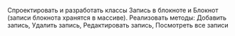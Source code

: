 Спроектировать и разработать классы Запись в блокноте 
и Блокнот (записи блокнота хранятся в массиве).
 Реализовать методы: 
Добавить запись, 
Удалить запись, 
Редактировать запись, 
Посмотреть все записи